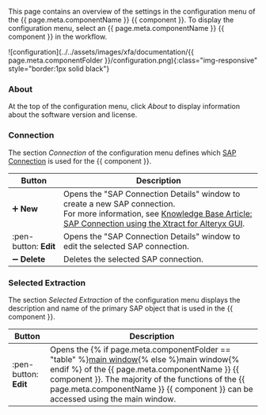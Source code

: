 
This page contains an overview of the settings in the configuration menu of the {{ page.meta.componentName }} {{ component }}.
To display the configuration menu, select an {{ page.meta.componentName }} {{ component }} in the workflow.


![configuration](../../assets/images/xfa/documentation/{{ page.meta.componentFolder }}/configuration.png){:class="img-responsive" style="border:1px solid black"} 

### About

At the top of the configuration menu, click *About* to display information about the software version and license.

### Connection

The section *Connection* of the configuration menu defines which [SAP Connection](../sap-connection/index.md) is used for the {{ component }}.


|Button | Description |
|--------|-------------|
| :heavy_plus_sign: **New** | Opens the "SAP Connection Details" window to create a new SAP connection. <br> For more information, see [Knowledge Base Article: SAP Connection using the Xtract for Alteryx GUI](../../knowledge-base/sap-connection-using-xfa-gui.md). |
| :pen-button: **Edit** | Opens the "SAP Connection Details" window to edit the selected SAP connection. |
| :heavy_minus_sign: **Delete** | Deletes the selected SAP connection. |

### Selected Extraction

The section *Selected Extraction* of the configuration menu displays the description and name of the primary SAP object that is used in the {{ component }}.

| Button| Description |
|--------|-------------|
| :pen-button: **Edit** | Opens the {% if page.meta.componentFolder == "table" %}[main window](main-window.md){% else %}main window{% endif %} of the {{ page.meta.componentName }} {{ component }}. The majority of the functions of the {{ page.meta.componentName }} {{ component }} can be accessed using the main window. |